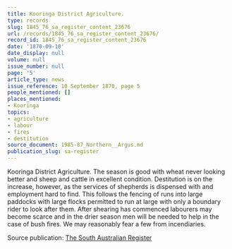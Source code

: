 ```yaml
---
title: Kooringa District Agriculture.
type: records
slug: 1845_76_sa_register_content_23676
url: /records/1845_76_sa_register_content_23676/
record_id: 1845_76_sa_register_content_23676
date: '1870-09-10'
date_display: null
volume: null
issue_number: null
page: '5'
article_type: news
issue_reference: 10 September 1870, page 5
people_mentioned: []
places_mentioned:
- Kooringa
topics:
- agriculture
- labour
- fires
- destitution
source_document: 1985-87_Northern__Argus.md
publication_slug: sa-register
---
```


Kooringa District Agriculture.  The season is good with wheat never looking better and sheep and cattle in excellent condition.  Destitution is on the increase, however, as the services of shepherds is dispensed with and employment hard to find.  This follows the fencing of runs into large paddocks with large flocks permitted to run at large with only a boundary rider to look after them.  After shearing has commenced labourers may become scarce and in the drier season men will be needed to help in the case of bush fires.  We may reasonably fear a few from incendiaries.

Source publication: [The South Australian Register](/publications/sa-register/)
